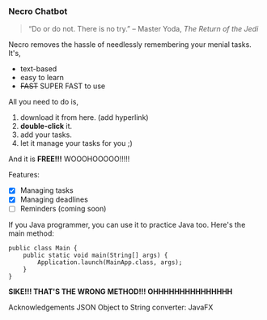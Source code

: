 ### Necro Chatbot
> “Do or do not. There is no try.” – Master Yoda, _The Return of the Jedi_

Necro removes the hassle of needlessly remembering your menial tasks. It's,

- text-based
- easy to learn
- ~~FAST~~ SUPER FAST to use

All you need to do is,

1. download it from here. (add hyperlink)
2. **double-click** it.
3. add your tasks.
4. let it manage your tasks for you ;)

And it is **FREE!!!** WOOOHOOOOO!!!!!

Features:

- [X] Managing tasks
- [X] Managing deadlines
- [ ] Reminders (coming soon)

If you Java programmer, you can use it to practice Java too. Here's the main method:

```
public class Main {
    public static void main(String[] args) {
        Application.launch(MainApp.class, args);
    }
}
```

**SIKE!!! THAT'S THE WRONG METHOD!!! OHHHHHHHHHHHHHHH**

Acknowledgements
JSON Object to String converter:
JavaFX 
